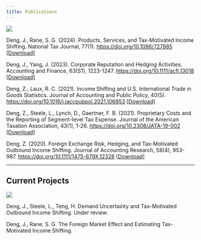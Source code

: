 ```yaml
---
title: Publications
---
```

![](./img/publication.png)

Deng, J., Rane, S. G. (2024). Products, Services, and Tax-Motivated Income Shifting. National Tax Journal, 77(1). https://doi.org/10.1086/727885 [[Download]](https://www.dropbox.com/scl/fi/93c7ez77yu6ows4j2kkkf/Deng-Rane-2024-NTJ.pdf?rlkey=2wjwkkbr511n2h5x1pn70f3xr&st=7u4z3v9g&dl=1)

Deng, J., Yang, J. (2023). Corporate Reputation and Hedging Activities. Accounting and Finance, 63(S1), 1223-1247. https://doi.org/10.1111/acfi.13018 [[Download]](https://www.dropbox.com/scl/fi/s70l73sdxsc5n9p0p8yvk/Deng-Yang-2022-A-F.pdf?rlkey=qjgwiop4i8vyfs9bgsk72bvu7&st=2n5e3tft&dl=1)

Deng, Z., Laux, R. C. (2021). Income Shifting and U.S. International Trade in Goods Statistics. Journal of Accounting and Public Policy, 40(5). https://doi.org/10.1016/j.jaccpubpol.2021.106853 [[Download]](https://www.dropbox.com/scl/fi/9slpzzsm6gcoddfpdm98g/Deng-Laux-2021-JAPP.pdf?rlkey=moivrg9fr0g2wvz32vqpyhzxu&st=ko9pr75j&dl=1)

Deng, Z., Steele, L., Lynch, D., Gaertner, F. B. (2021). Proprietary Costs and the Reporting of Segment-level Tax Expense. Journal of the American Taxation Association, 43(1), 1-26. https://doi.org/10.2308/JATA-19-002 [[Download]](https://www.dropbox.com/scl/fi/js6iqwgkz0zrs2j4sj1nx/Deng-Gaertner-Lynch-Steele-2021-JATA.pdf?rlkey=3uanrfjqpqzc4yuqhpwqq4w57&st=djujp3dw&dl=1)

Deng, Z. (2020). Foreign Exchange Risk, Hedging, and Tax-Motivated Outbound Income Shifting. Journal of Accounting Research, 58(4), 953-987. https://doi.org/10.1111/1475-679X.12326 [[Download]](https://www.dropbox.com/scl/fi/ltkzi575tsnqutefn0xt3/Deng-2020-JAR.pdf?rlkey=a47i75exppsn1ozxzs54jliwm&st=0h32ohsi&dl=1)

---
Current Projects
---
![](./img/current_projects.png)

Deng, J., Steele, L., Teng, H. Demand Uncertainty and Tax-Motivated Outbound Income Shifting. Under review.

Deng, J., Rane, S. G. The Foreign Market Effect and Estimating Tax-Motivated Income Shifting.